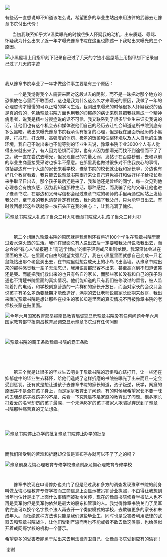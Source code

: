 <p><img src="https://github.com/ZjzMisaka/iaders/tree/master/img/2019/11/2610a-006NiMVzly1fms61825ooj31hc0qagoy.jpg"></p>
<div class="preface">有些话一直想说却不知道该怎么说，希望更多的毕业生站出来用法律的武器去让豫章书院付出代价！</div>
<p><span id="more-8620"></span></p>
<div class="WB_editor_iframe">
<p>​​&nbsp; &nbsp; &nbsp; 当初我联系知乎大V温柔曝光的时候很多人怀疑我的动机，出来质疑、辱骂、怀疑我为什么出来了近一年才曝光豫章书院在这里也陈述一下我站出来曝光的三个原因。</p>
<p class="picbox"><img src="https://github.com/ZjzMisaka/iaders/tree/master/img/2019/11/40fac-006NiMVzly1fms6nr65s9j30u0140q8f.jpg" alt="小黑屋墙上用指甲刻下记录自己过了几天的字迹"><span class="picinfo">小黑屋墙上用指甲刻下记录自己过了几天的字迹</span></p>
<p>​</p>
<p>我从豫章书院毕业了一年才做这件事主要是有三个原因：</p>
<p>&nbsp; &nbsp; &nbsp; &nbsp;一个是我觉得我个人需要来面对这段过去的阴影，而不是一昧把对那个地方的恐惧放在心里而不敢面对，这也是我为什么这么久才来曝光的原因，我做了一年的心理咨询才慢慢的可以正常的学习生活。我刚出来曝光的时候很多人怀疑我说的话是真的假的，包括豫章书院方面也用我的抑郁症的病史来刻意把我抹黑成一个精神病患者，说我是精神分裂症说的话不可信。我又联系到了很多毕业生来证实我说的话，让他们也有这个机会去和媒体说他们自己的经历去让社会知道这所书院到底有多么黑暗。我出来曝光豫章书院我承认有报复的心理，但是我在里面所经历的小黑屋、打戒尺、打龙鞭、高强度的体罚、极差的饭菜和住宿环境以及人人自危的生活环境，我自己不说出来也不能等别的毕业生去说，豫章书院毕业3000个人有人觉得出来就出来了，有人因为恐惧而沉默，也有人因为想曝光而找不到途径而不了了之。我一直在尝试去曝光，但发现自己的力量太弱，发帖子在百度秒删，去和以前的毕业生商量接受采访也多半不愿意。在那里我也做过很多对不住我良心的事情，包括那边有一个大连的家长来看学校，豫章书院的校长就让我和家长聊，旁边也有好几个教官看着，我只能去说豫章书院很好来让自己避免被打和做好样子给校长看来争取早日出去。那个孩子最后还是来了，我和他还是曾经的同学，每一次见到他心理总会有愧疚感，因为我知道那种生活，那种感觉，而我骗了他的父母让他也进了豫章书院，在那边和父母写信都会经过豫章书院的老师的手里再通过网站上发给我父母，至于发的我也清楚肯定有修改，我也欺骗了我父母，只为能早日出去。有时候回想起这些话就像一块石头压在我的良心上，让我充满了愧疚。</p>
<p class="picbox"><img src="https://github.com/ZjzMisaka/iaders/tree/master/img/2019/11/64b7a-006NiMVzly1fms6ighvxbj30qo0k0tb0.jpg" alt="豫章书院成人礼孩子当众三拜九叩"><span class="picinfo">豫章书院成人礼孩子当众三拜九叩</span></p>
<p>​</p>
<p>&nbsp; &nbsp; &nbsp; &nbsp;第二个想曝光豫章书院的原因就是我想到还有将近100个学生在豫章书院里面过着水深火热的生活。我们在里面总有人说出去后一定要和我父母说救我出去，而总会被“有心人”举报冠上“有逃学倾向”的帽子轻则戒尺重则龙鞭。我深深体会过在里面的生活，在里面对自由的渴望太强烈了，我在小黑屋里面就想自己变成一只老鼠能钻出那个老鼠洞出去，在书院里就想变成天上的小鸟飞出高墙。从豫章书院出来的那种感觉我一辈子无法忘记，我用语言都形容不出来，甚至高兴到不知道该笑还是哭。而能把我们救出来的也只有各自的家长，而那些家长没有和自己的孩子沟通也不清楚书院里面的真实情况。他们能知道的只有我们被修改过的留言，被人监视着打的电话，和学校刻意营造的一片祥和的家长开放日，而面对家长的会议只会说孩子有多么差劲要延期才能改造好，满期的去让老师说服家长延期来敛财，我出来曝光豫章书院是想让那些在校生的家长知道里面的真实情况不再被豫章书院的老师校长蒙在鼓里面。</p>
<p class="picbox"><img src="https://github.com/ZjzMisaka/iaders/tree/master/img/2019/11/b0813-006NiMVzly1fms6jo3654j30k00qodgg.jpg" alt="今年六月国家教育部举报南昌教育局调查显示豫章书院没有任何问题"><span class="picinfo">今年六月国家教育部举报南昌教育局调查显示豫章书院没有任何问题</span></p>
<p>​</p>
<p class="picbox"><img src="https://github.com/ZjzMisaka/iaders/tree/master/img/2019/11/7e81f-006NiMVzly1fms6m0tfsqj31400u0zsi.jpg" alt="豫章书院的霸王条款"><span class="picinfo">豫章书院的霸王条款</span></p>
<p>​</p>
<p>​</p>
<p>&nbsp; &nbsp; &nbsp; &nbsp;第三个就是让很多的毕业生去吧关于豫章书院的恐惧和心结打开，让一些还在抑郁症中的毕业生去释怀，给他们造成了这样折磨的书院被曝光了出来而且一定会受到惩罚。还有就是想让送孩子去豫章书院的家长知道，孩子叛逆，厌学，网瘾的原因并不是全在孩子身上，而是家庭教育出了问题，有的时候我希望家长不要一昧的去埋怨孩子找孩子的不是，先看一下究竟是不是家庭的教育出了问题。很多家长打着爱的名号却伤的孩子最深，一个未满18岁的孩子被家人欺骗抛弃送到了豫章书院那种痛苦真的无法想象。</p>
<p class="picbox"><img src="https://github.com/ZjzMisaka/iaders/tree/master/img/2019/11/36664-006NiMVzly1fms6mv2qgsj31530lh3zu.jpg" alt=""></p>
<p>​</p>
<p class="picbox"><img src="https://github.com/ZjzMisaka/iaders/tree/master/img/2019/11/7ac56-006NiMVzly1fms6gwdwmbj30go0kv0u8.jpg" alt="豫章书院停止办学的批复"><span class="picinfo">豫章书院停止办学的批复</span></p>
<p>​</p>
<p>而我们所受到的苦难和折磨却仅仅是宣布停办就可以不了了之的吗？</p>
<p class="picbox"><img src="https://github.com/ZjzMisaka/iaders/tree/master/img/2019/11/2177a-006NiMVzly1fms6hr7i1aj30tm0mbjue.jpg" alt="豫章前身龙悔心理教育专修学校"><span class="picinfo">豫章前身龙悔心理教育专修学校</span></p>
<p>​</p>
<p>&nbsp; &nbsp; &nbsp; &nbsp;豫章书院现在申请停办也关门了但是经过我和多方的调查发现豫章书院的前身叫做龙悔心理教育专修学校而工商信息上面显示被吊销营业执照，不由得让我想到当年也估计是出了上面什么事情而被勒令关停，现在的豫章书院修身学校法人也不再是吴军豹但是吴军豹依然是最大的股东和管事的人。我觉得豫章书院关门了吴军豹完全可以换个名字换个法人再去开一个类似模式的学校，去欺骗更多的家长和未成年人。而杜绝这种方法也只能是我们这些毕业生，同时也是受害者利用法律的武器去和豫章书院战斗，让他们受到严惩而再也不能或者不敢去做这类事，也给类似开着戒网瘾学校的机构一个警示。</p>
<p>希望更多的受害者能勇于站出来去用法律捍卫自己，让豫章书院受到应有的惩罚！</p>
<p>&nbsp;谢谢</p>